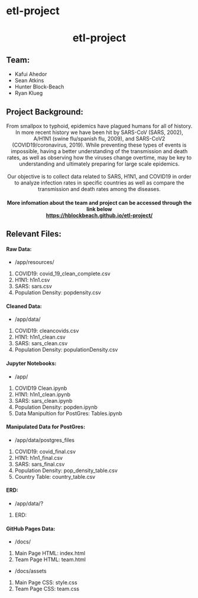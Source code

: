 # etl-project

# <div align="center">**etl-project**<div> 

## Team:
* Kafui Ahedor
* Sean Atkins
* Hunter Block-Beach
* Ryan Klueg




## Project Background:
<div align="center"> From smallpox to typhoid, epidemics have plagued humans for all of history. In more recent history we have been hit by SARS-CoV (SARS, 2002), A/H1N1 (swine flu/spanish flu, 2009), and SARS-CoV2 (COVID19/coronavirus, 2019). While preventing these types of events is impossible, having a better understanding of the transmission and death rates, as well as observing how the viruses change overtime, may be key to understanding and ultimately preparing for large scale epidemics. </div><br>

<div align="center">Our objective is to collect data related to SARS, H1N1, and COVID19 in order to analyze infection rates in specific countries as well as compare the transmission and death rates among the diseases. </div>

#### <div align="center"> More infomation about the team and project can be accessed through the link below<br> https://hblockbeach.github.io/etl-project/</div>


## Relevant Files:

#### Raw Data:
* /app/resources/
1. COVID19: covid_19_clean_complete.csv
2. H1N1: h1n1.csv
3. SARS: sars.csv
4. Population Density: popdensity.csv

#### Cleaned Data:
* /app/data/
1. COVID19: cleancovids.csv
2. H1N1: h1n1_clean.csv
3. SARS: sars_clean.csv
4. Population Density: populationDensity.csv

#### Jupyter Notebooks:
* /app/
1. COVID19 Clean.ipynb
2. H1N1: h1n1_clean.ipynb
3. SARS: sars_clean.ipynb
4. Population Density: popden.ipynb
5. Data Manipultion for PostGres: Tables.ipynb

#### Manipulated Data for PostGres:
* /app/data/postgres_files
1. COVID19: covid_final.csv
2. H1N1: h1n1_final.csv
3. SARS: sars_final.csv
4. Population Density: pop_density_table.csv
5. Country Table: country_table.csv

#### ERD:
* /app/data/?
1. ERD: 

#### GitHub Pages Data:
* /docs/
1. Main Page HTML: index.html
2. Team Page HTML: team.html
* /docs/assets
1. Main Page CSS: style.css
2. Team Page CSS: team.css
